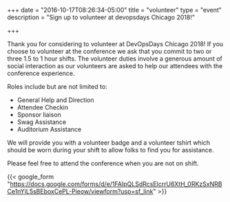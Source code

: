 +++
date = "2016-10-17T08:26:34-05:00"
title = "volunteer"
type = "event"
description = "Sign up to volunteer at devopsdays Chicago 2018!"

+++

Thank you for considering to volunteer at DevOpsDays Chicago 2018!   If you choose to volunteer at the conference we ask that you commit to two or three 1.5 to 1 hour shifts.  The volunteer duties involve a generous amount of social interaction as our volunteers are asked to help our attendees with the conference experience.

Roles include but are not limited to:

- General Help and Direction
- Attendee Checkin
- Sponsor liaison
- Swag Assistance
- Auditorium Assistance

We will provide you with a volunteer badge and a volunteer tshirt which should be worn during your shift to allow folks to find you for assistance.

Please feel free to attend the conference when you are not on shift.

{{< google_form "https://docs.google.com/forms/d/e/1FAIpQLSdRcsElcrrU6XtH_0RKzSxNRBCe1nYjL5sBEboxCePL-Pieow/viewform?usp=sf_link" >}}
